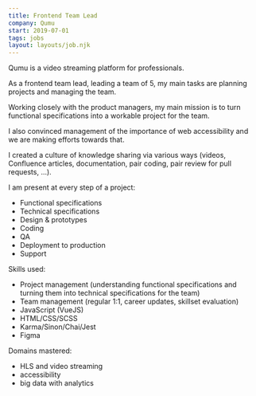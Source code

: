 ```yaml
---
title: Frontend Team Lead
company: Qumu
start: 2019-07-01
tags: jobs
layout: layouts/job.njk
---
```


Qumu is a video streaming platform for professionals.

As a frontend team lead, leading a team of 5, my main tasks are planning projects and managing the team.

Working closely with the product managers, my main mission is to turn functional specifications into a workable project for the team.

I also convinced management of the importance of web accessibility and we are making efforts towards that.

I created a culture of knowledge sharing via various ways (videos, Confluence articles, documentation, pair coding, pair review for pull requests, ...).

I am present at every step of a project:
- Functional specifications
- Technical specifications
- Design & prototypes
- Coding
- QA
- Deployment to production
- Support

Skills used:
- Project management (understanding functional specifications and turning them into technical specifications for the team)
- Team management (regular 1:1, career updates, skillset evaluation)
- JavaScript (VueJS)
- HTML/CSS/SCSS
- Karma/Sinon/Chai/Jest
- Figma

Domains mastered:
- HLS and video streaming
- accessibility
- big data with analytics
